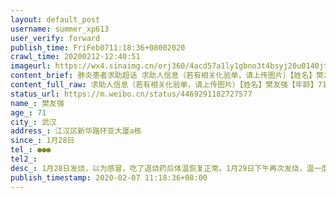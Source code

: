 ```yaml
---
layout: default_post
username: summer_xp613
user_verify: forward
publish_time: FriFeb0711:18:36+08002020
crawl_time: 20200212-12:40:51
imageurl: https://wx4.sinaimg.cn/orj360/4acd57a1ly1gbno3t4bsyj20u0140jtq.jpg,https://wx4.sinaimg.cn/orj360/4acd57a1ly1gbno3tbzqrj20u0140gph.jpg,https://wx4.sinaimg.cn/orj360/4acd57a1ly1gbno3tu85yj20u0140tc7.jpg,https://wx1.sinaimg.cn/orj360/4acd57a1ly1gbno3u5xisj20u01400wn.jpg,https://wx3.sinaimg.cn/orj360/4acd57a1ly1gbno3ue2moj21400u0td0.jpg
content_brief: 肺炎患者求助超话 求助人信息（若有相关化验单，请上传图片）【姓名】樊友强【年龄】71【所在城市】武汉【所在小区、社区】江汉区新华路环亚大厦a栋【患病时间】1月28日【联系方式】●●●【其他紧急联系人●●●  ●●●【病情描述】 1月28日发烧，以为感冒，吃了退烧药后 ...全文
content_full_raw: 求助人信息（若有相关化验单，请上传图片）【姓名】樊友强【年龄】71【所在城市】武汉【所在小区、社区】江汉区新华路环亚大厦a栋【患病时间】1月28日【联系方式】●●●【其他紧急联系人●●●【病情描述】1月28日发烧，以为感冒，吃了退烧药后体温恢复正常。1月29日下午再次发烧，温一度上升到39度。30日凌晨我开车送父亲去新华医院拍CT，发现肺部感染。由于母亲属于密接者，也拍了CT，同样发现肺部感染。医生给双亲开了药，让我们回去吃药，按规定的时间复诊。接下来的几天我父亲情况不稳定，体温反复。无奈没有床位，只能继续在家监控。在这短短的几天状态越来越差，呼吸也出现了问题。2月5日核酸结果呈现阴性，但是医生表示在临床判断上面还是更侧重于CT。2月6日周四去新华医院复诊拍肺部CT，发现肺部2/3感染，老人呼吸上出现了问题，开始喘，靠吸氧缓解，无奈还是没有病床。老人有心血管疾病、高血压、高血糖，几年前做过心脏支架手术，现在又感染了新冠。现在我的母亲拖着病重的身体与我照顾在医院观察室吸氧的父亲院，妻子独自在家照顾3岁的儿子。我们向各位求助，帮我的老父亲立即入院。
status_url: https://m.weibo.cn/status/4469291182727577
name_: 樊友强
age_: 71
city_: 武汉
address_: 江汉区新华路环亚大厦a栋
since_: 1月28日
tel_: ●●●
tel2_: 
desc_: 1月28日发烧，以为感冒，吃了退烧药后体温恢复正常。1月29日下午再次发烧，温一度上升到39度。30日凌晨我开车送父亲去新华医院拍CT，发现肺部感染。由于母亲属于密接者，也拍了CT，同样发现肺部感染。医生给双亲开了药，让我们回去吃药，按规定的时间复诊。接下来的几天我父亲情况不稳定，体温反复。无奈没有床位，只能继续在家监控。在这短短的几天状态越来越差，呼吸也出现了问题。2月5日核酸结果呈现阴性，但是医生表示在临床判断上面还是更侧重于CT。2月6日周四去新华医院复诊拍肺部CT，发现肺部2/3感染，老人呼吸上出现了问题，开始喘，靠吸氧缓解，无奈还是没有病床。老人有心血管疾病、高血压、高血糖，几年前做过心脏支架手术，现在又感染了新冠。现在我的母亲拖着病重的身体与我照顾在医院观察室吸氧的父亲院，妻子独自在家照顾3岁的儿子。我们向各位求助，帮我的老父亲立即入院。
publish_timestamp: 2020-02-07 11:18:36+08:00
---
```

